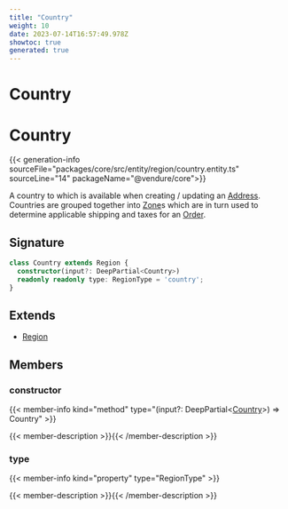 ```yaml
---
title: "Country"
weight: 10
date: 2023-07-14T16:57:49.978Z
showtoc: true
generated: true
---
```

<!-- This file was generated from the Vendure source. Do not modify. Instead, re-run the "docs:build" script -->

# Country
<div class="symbol">


# Country

{{< generation-info sourceFile="packages/core/src/entity/region/country.entity.ts" sourceLine="14" packageName="@vendure/core">}}

A country to which is available when creating / updating an <a href='/typescript-api/entities/address#address'>Address</a>. Countries are
grouped together into <a href='/typescript-api/entities/zone#zone'>Zone</a>s which are in turn used to determine applicable shipping
and taxes for an <a href='/typescript-api/entities/order#order'>Order</a>.

## Signature

```TypeScript
class Country extends Region {
  constructor(input?: DeepPartial<Country>)
  readonly readonly type: RegionType = 'country';
}
```
## Extends

 * <a href='/typescript-api/entities/region#region'>Region</a>


## Members

### constructor

{{< member-info kind="method" type="(input?: DeepPartial&#60;<a href='/typescript-api/entities/country#country'>Country</a>&#62;) => Country"  >}}

{{< member-description >}}{{< /member-description >}}

### type

{{< member-info kind="property" type="RegionType"  >}}

{{< member-description >}}{{< /member-description >}}


</div>

